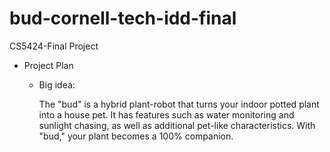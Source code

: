 # bud-cornell-tech-idd-final
CS5424-Final Project

- Project Plan
  - Big idea:

    The "bud" is a hybrid plant-robot that turns your indoor potted plant into a house pet. It has features such as water monitoring and sunlight chasing, as well as additional pet-like characteristics. With "bud," your plant becomes a 100% companion.
